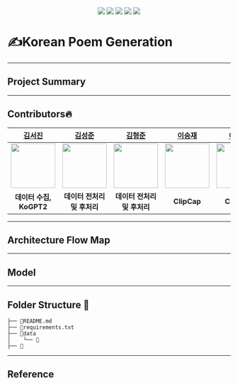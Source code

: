 <div align="center">
<img src="https://img.shields.io/badge/Python-grey?style=flat&logo=python&logoColor=p"/>
<img src="https://img.shields.io/badge/PyTorch-grey?style=flat&logo=PyTorch&logoColor=red"/>
<img src="https://img.shields.io/badge/Streamlit-grey?style=flat&logo=Streamlit&logoColor=red"/>
<img src="https://img.shields.io/badge/Git-grey?style=flat&logo=Git&logoColor="/>
<img src="https://img.shields.io/badge/Notion-grey?style=flat&logo=notion&logoColor=notion"/>
</div>  

# ✍️Korean Poem Generation
***
## Project Summary
***
## Contributors🔥
| [김서진](https://github.com/seandoprep) | [김성준](https://github.com/seandoprep) | [김형준](https://github.com/seandoprep) | [이승재](https://github.com/seandoprep) | [이정은](https://github.com/seandoprep) | [최명헌](https://github.com/MyeongheonChoi) |
| :-: | :-: | :-: | :-: | :-: | :-: |
| <img src="https://avatars.githubusercontent.com/seandoprep" width="100"> | <img src="https://avatars.githubusercontent.com/seandoprep" width="100"> | <img src="https://avatars.githubusercontent.com/seandoprep" width="100"> | <img src="https://avatars.githubusercontent.com/seandoprep" width="100"> | <img src="https://avatars.githubusercontent.com/seandoprep" width="100"> | <img src="https://avatars.githubusercontent.com/MyeongheonChoi" width="100"> 
| **데이터 수집, KoGPT2** | **데이터 전처리 및 후처리** | **데이터 전처리 및 후처리** | **ClipCap** | **ClipCap** | **KoCLIP, 웹 Streamlit** |
***
## Architecture Flow Map
***
## Model
***
## Folder Structure 📂
```
├── 📄README.md
├── 📄requirements.txt
├── 📂data
│    └── 📄
├── 📂
```
***
## Reference
